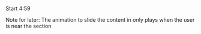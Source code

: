 Start 4:59

Note for later: The animation to slide the content in only plays when the user is near the section